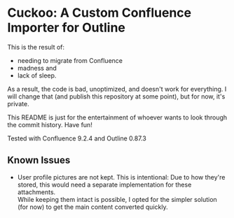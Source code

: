 # Cuckoo: A Custom Confluence Importer for Outline
This is the result of:
- needing to migrate from Confluence
- madness and
- lack of sleep.

As a result, the code is bad, unoptimized, and doesn't work for everything.
I will change that (and publish this repository at some point), but for now, it's private.

This README is just for the entertainment of whoever wants to look through the commit history. Have fun!

Tested with Confluence 9.2.4 and Outline 0.87.3

## Known Issues
- User profile pictures are not kept. This is intentional: Due to how they're stored, this would need a separate implementation for these attachments.<br>While keeping them intact is possible, I opted for the simpler solution (for now) to get the main content converted quickly.
